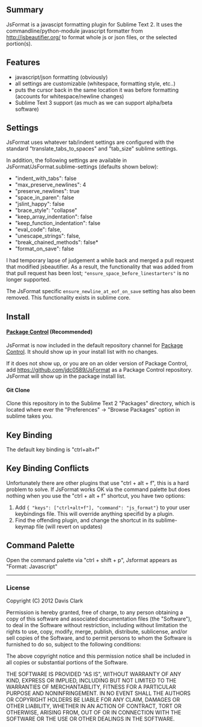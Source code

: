 ## Summary
JsFormat is a javascipt formatting plugin for Sublime Text 2.
It uses the commandline/python-module javascript formatter from http://jsbeautifier.org/ to format whole js or json files, or the selected portion(s).


## Features
* javascript/json formatting (obviously)
* all settings are customizable (whitespace, formatting style, etc..)
* puts the cursor back in the same location it was before formatting (accounts for whitespace/newline changes)
* Sublime Text 3 support (as much as we can support alpha/beta software)

## Settings
JsFormat uses whatever tab/indent settings are configured with the standard "translate_tabs_to_spaces" and "tab_size" sublime settings.

In addition, the following settings are available in JsFormat/JsFormat.sublime-settings (defaults shown below):

* "indent_with_tabs": false
* "max_preserve_newlines": 4
* "preserve_newlines": true
* "space_in_paren": false
* "jslint_happy": false
* "brace_style": "collapse"
* "keep_array_indentation": false
* "keep_function_indentation": false
* "eval_code": false,
* "unescape_strings": false,
* "break_chained_methods": false*
* "format_on_save": false

I had temporary lapse of judgement a while back and merged a pull request that modified jsbeautifier. As a result, the functionality that
was added from that pull request has been lost; ```"ensure_space_before_linestarters"``` is no longer supported.

The JsFormat specific ```ensure_newline_at_eof_on_save``` setting has also been removed. This functionality exists in sublime core.

## Install
#### [Package Control](https://github.com/wbond/sublime_package_control) (Recommended)
JsFormat is now included in the default repository channel for [Package Control](https://github.com/wbond/sublime_package_control). It should show up in your install list
with no changes.

If it does not show up, or you are on an older version of Package Control,
add https://github.com/jdc0589/JsFormat as a Package Control repository. JsFormat will show up in the
package install list.

#### Git Clone
Clone this repository in to the Sublime Text 2 "Packages" directory, which is located where ever the
"Preferences" -> "Browse Packages" option in sublime takes you.




## Key Binding

The default key binding is "ctrl+alt+f"

## Key Binding Conflicts

Unfortunately there are other plugins that use "ctrl + alt + f", this is a hard problem to solve. If JsFormat works
OK via the command palette but does nothing when you use the "ctrl + alt + f" shortcut, you have two options:

1. Add ```{ "keys": ["ctrl+alt+f"], "command": "js_format"}``` to your user keybindings file. This will override anything specifid by a plugin.
2. Find the offending plugin, and change the shortcut in its sublime-keymap file (will revert on updates)


## Command Palette

Open the command palette via "ctrl + shift + p", Jsformat appears as "Format: Javascript"

---

### License
Copyright (C) 2012 Davis Clark

Permission is hereby granted, free of charge, to any person obtaining a copy of
this software and associated documentation files (the "Software"), to deal in
the Software without restriction, including without limitation the rights to
use, copy, modify, merge, publish, distribute, sublicense, and/or sell copies
of the Software, and to permit persons to whom the Software is furnished to do
so, subject to the following conditions:

The above copyright notice and this permission notice shall be included in all
copies or substantial portions of the Software.

THE SOFTWARE IS PROVIDED "AS IS", WITHOUT WARRANTY OF ANY KIND, EXPRESS OR
IMPLIED, INCLUDING BUT NOT LIMITED TO THE WARRANTIES OF MERCHANTABILITY,
FITNESS FOR A PARTICULAR PURPOSE AND NONINFRINGEMENT. IN NO EVENT SHALL THE
AUTHORS OR COPYRIGHT HOLDERS BE LIABLE FOR ANY CLAIM, DAMAGES OR OTHER
LIABILITY, WHETHER IN AN ACTION OF CONTRACT, TORT OR OTHERWISE, ARISING FROM,
OUT OF OR IN CONNECTION WITH THE SOFTWARE OR THE USE OR OTHER DEALINGS IN THE
SOFTWARE.
